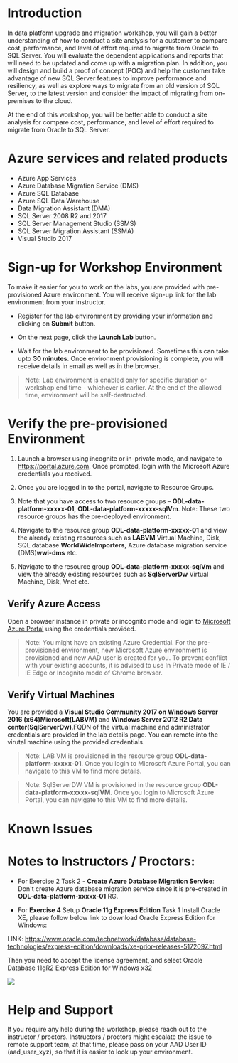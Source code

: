 
# Introduction

In data platform upgrade and migration workshop, you will gain a better understanding of how to conduct a site analysis for a customer to compare cost, performance, and level of effort required to migrate from Oracle to SQL Server. You will evaluate the dependent applications and reports that will need to be updated and come up with a migration plan. In addition, you will design and build a proof of concept (POC) and help the customer take advantage of new SQL Server features to improve performance and resiliency, as well as explore ways to migrate from an old version of SQL Server, to the latest version and consider the impact of migrating from on-premises to the cloud.

At the end of this workshop, you will be better able to conduct a site analysis for compare cost, performance, and level of effort required to migrate from Oracle to SQL Server.

# Azure services and related products
* Azure App Services
* Azure Database Migration Service (DMS)
* Azure SQL Database
* Azure SQL Data Warehouse
* Data Migration Assistant (DMA)
* SQL Server 2008 R2 and 2017
* SQL Server Management Studio (SSMS)
* SQL Server Migration Assistant (SSMA)
* Visual Studio 2017

# Sign-up for Workshop Environment

To make it easier for you to work on the labs, you are provided with pre-provisioned Azure environment. You will receive sign-up link for the lab environment from your instructor. 

* Register for the lab environment by providing your information and clicking on **Submit** button.

* On the next page, click the **Launch Lab** button.
  
* Wait for the lab environment to be provisioned. Sometimes this can take upto **30 minutes**. Once environment provisioning is complete, you will receive details in email as well as in the browser.
 
 > Note: Lab environment is enabled only for specific duration or workshop end time - whichever is earlier. At the end of the allowed time, environment will be self-destructed.
 
# Verify the pre-provisioned Environment

1. Launch a browser using incognite or in-private mode, and navigate to https://portal.azure.com. Once prompted, login with the Microsoft Azure credentials you received.   

2. Once you are logged in to the portal, navigate to Resource Groups. 
 
3. Note that you have access to two resource groups – **ODL-data-platform-xxxxx-01**, **ODL-data-platform-xxxxx-sqlVm**. Note: These two resource groups has the pre-deployed environment. 

4. Navigate to the resource group **ODL-data-platform-xxxxx-01** and view the already existing resources such as **LABVM** Virtual Machine, Disk, SQL database **WorldWideImporters**, Azure database migration service (DMS)**wwi-dms** etc.

5. Navigate to the resource group **ODL-data-platform-xxxxx-sqlVm** and view the already existing resources such as **SqlServerDw** Virtual Machine, Disk, Vnet etc.


## Verify Azure Access

Open a browser instance in private or incognito mode and login to [Microsoft Azure Portal](https://portal.azure.com) using the credentials provided.

> Note: You might have an existing Azure Credential. For the pre-provisioned environment, new Microsoft Azure environment is provisioned and new AAD user is created for you. To prevent conflict with your existing accounts, it is advised to use In Private mode of IE / IE Edge or Incognito mode of Chrome browser.

## Verify Virtual Machines

You are provided a **Visual Studio Community 2017 on Windows Server 2016 (x64)Microsoft(LABVM)** and **Windows Server 2012 R2 Data center(SqlServerDw)**.FQDN of the virtual machine and administrator credentials are provided in the lab details page. You can remote into the virutal machine using the provided credentials.

> Note: LAB VM is provisioned in the resource group **ODL-data-platform-xxxxx-01**. Once you login to Microsoft Azure Portal, you can navigate to this VM to find more details.

> Note: SqlServerDW VM is provisioned in the resource group **ODL-data-platform-xxxxx-sqlVM**. Once you login to Microsoft Azure Portal, you can navigate to this VM to find more details.

# Known Issues


# Notes to Instructors / Proctors:

* For Exercise 2 Task 2 - **Create Azure Database MIgration Service**: Don't create Azure database migration service since it is pre-created in **ODL-data-platform-xxxxx-01** RG.

* For **Exercise 4** Setup **Oracle 11g Express Edition** Task 1 Install Oracle XE, please follow below link to download Oracle Express Edition for Windows:

LINK: https://www.oracle.com/technetwork/database/database-technologies/express-edition/downloads/xe-prior-releases-5172097.html 

Then you need to accept the license agreement, and select Oracle Database 11gR2 Express Edition for Windows x32

  ![](oracle1/securityimage1.png)


# Help and Support

If you require any help during the workshop, please reach out to the instructor / proctors. Instructors / proctors might escalate the issue to remote support team, at that time, please pass on your AAD User ID (aad_user_xyz), so that it is easier to look up your environment.

  
